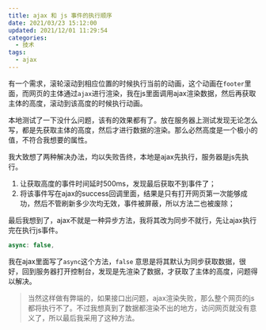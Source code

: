 ```yaml
---
title: ajax 和 js 事件的执行顺序
date: 2021/03/23 15:12:00
updated: 2021/12/01 11:29:54
categories: 
  - 技术
tags: 
  - ajax
---
```



有一个需求，滚轮滚动到相应位置的时候执行当前的动画，这个动画在`footer`里面，而网页的主体通过`ajax`进行渲染，我在js里面调用ajax渲染数据，然后再获取主体的高度，滚动到该高度的时候执行动画。

<!-- more -->

本地测试了一下没什么问题，该有的效果都有了。放在服务器上测试发现无论怎么写，都是先获取主体的高度，然后才进行数据的渲染。那么必然高度是一个极小的值，不符合我想要的属性。

我大致想了两种解决办法，均以失败告终，本地是ajax先执行，服务器是js先执行。

1. 让获取高度的事件时间延时500ms，发现最后获取不到事件了；
2. 将该事件写在ajax的success回调里面，结果是只有打开网页第一次能够成功，然后不管刷新多少次均无效，事件被屏蔽，所以方法二也被废除；

最后我想到了，ajax不就是一种异步方法，我将其改为同步不就行，先让ajax执行完在执行js事件。

```js
async: false,
```

我在ajax里面写了`async`这个方法，`false` 意思是将其默认为同步获取数据，很好，回到服务器打开控制台，发现是先渲染了数据，才获取了主体的高度，问题得以解决。


>当然这样做有弊端的，如果接口出问题，ajax渲染失败，那么整个网页的js都将执行不了。不过我想真到了数据都渲染不出的地方，访问网页就没有意义了，所以最后我采用了这种方法。